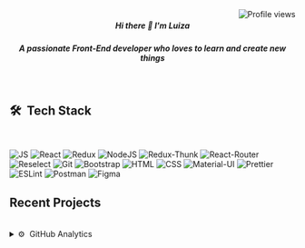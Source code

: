 <img align="right" src="https://komarev.com/ghpvc/?username=LuizaSar&style=flat&color=orange&label=PROFILE+VIEWS" alt="Profile views">

<div align="center">
<h5> Hi there 👋 I'm Luiza </h5>
<h5>A passionate Front-End developer who loves to learn and create new things </h5>
</div>
  
<br/>

<h2>🛠 &nbsp;Tech Stack</h2>  
<br/>

![JS](https://img.shields.io/badge/JavaScript-red?style=for-the-badge&logo=javaScript)
![React](https://img.shields.io/badge/React-grey?style=for-the-badge&logo=react)
![Redux](https://img.shields.io/badge/Redux-blue?style=for-the-badge&logo=redux)
![NodeJS](https://img.shields.io/badge/NodeJS-green?style=for-the-badge&logo=node.JS)
![Redux-Thunk](https://img.shields.io/badge/Redux--Thunk-blue?style=for-the-badge&logo=redux-thunk)
![React-Router](https://img.shields.io/badge/React_Router-yellow?style=for-the-badge&logo=react-router)
![Reselect](https://img.shields.io/badge/Reselect-red?style=for-the-badge&logo=reselect)
![Git](https://img.shields.io/badge/Git-grey?style=for-the-badge&logo=git)
![Bootstrap](https://img.shields.io/badge/Bootstrap-green?style=for-the-badge&logo=Bootstrap)
![HTML](https://img.shields.io/badge/HTML5-grey?style=for-the-badge&logo=HTML5)
![CSS](https://img.shields.io/badge/CSS-yellow?style=for-the-badge&logo=css3)
![Material-UI](https://img.shields.io/badge/Material_UI-blue?style=for-the-badge&logo=material-ui)
![Prettier](https://img.shields.io/badge/Prettier-grey?style=for-the-badge&logo=prettier)
![ESLint](https://img.shields.io/badge/ESLint-blue?style=for-the-badge&logo=eslint)
![Postman](https://img.shields.io/badge/Postman-grey?style=for-the-badge&logo=postman)
![Figma](https://img.shields.io/badge/Figma-black?style=for-the-badge&logo=figma)

  
 
<h2>Recent Projects</h2>  
  
<br/>

  
<details>
   <summary>⚙️ &nbsp;GitHub Analytics</summary>
    <br/>
    <div align="center">
<img alt="Luiza's github stats"  height="180em" width="50%" src="https://github-readme-stats.vercel.app/api?username=LuizaSar&show_icons=true&count_private=true&hide_border=true&bg_color=50,e96205,904e99&title_color=fff&text_color=fff&icon_color=f2f2f2" href="https://github.com/LuizaSar" />
<img alt="Top Langs"  height="180em" width="42%" src="https://github-readme-stats.vercel.app/api/top-langs/?username=LuizaSar&layout=compact&count_private=true&&hide_border=true&bg_color=904e99&title_color=fff&text_color=fff&icon_color=f2f2f2&hide=jupyter%20notebook&langs_count=5" href="https://github.com/LuizaSar" />
    </div>
</details>


